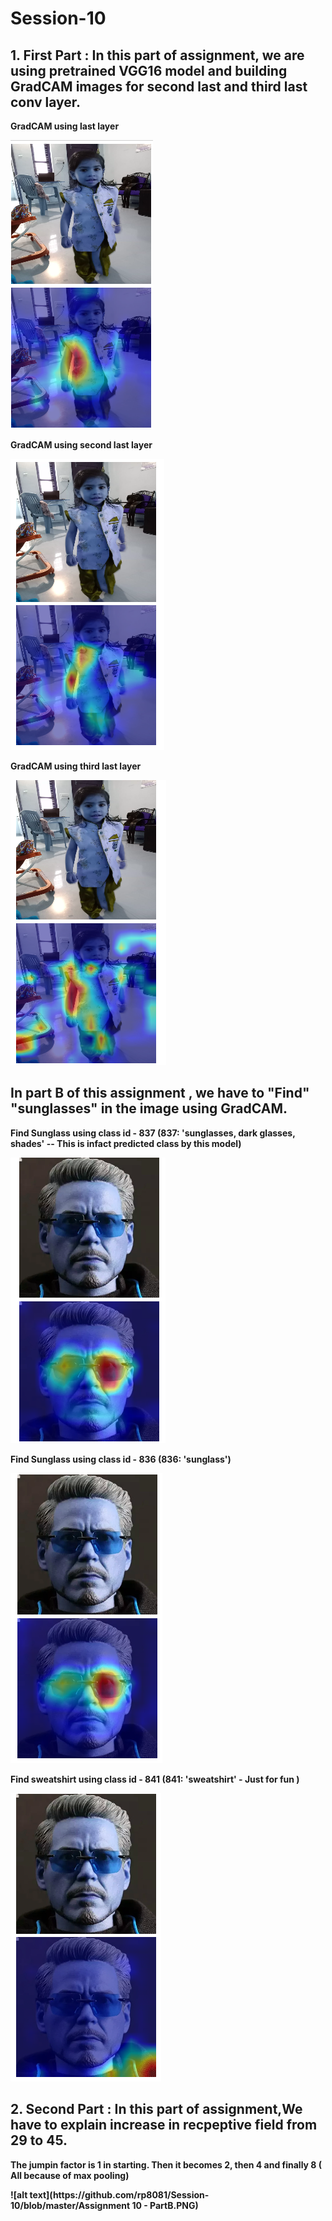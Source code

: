 # Session-10

## 1. First Part : In this part of assignment, we are using pretrained VGG16 model and building GradCAM images for  second last and third last conv layer.

<b> GradCAM using last layer <b>
  
![alt text](https://github.com/rp8081/Session-10/blob/master/image1.PNG)

<b> GradCAM using second last layer <b>
  
![alt text](https://github.com/rp8081/Session-10/blob/master/image2.PNG)
  
<b> GradCAM using third last layer <b>
  
![alt text](https://github.com/rp8081/Session-10/blob/master/image3.PNG)

## In part B of this  assignment , we have to "Find"  "sunglasses" in the image using GradCAM.


<b> Find Sunglass using class id - 837 (837: 'sunglasses, dark glasses, shades' -- This is infact predicted class by this model) <b>
  
![alt text](https://github.com/rp8081/Session-10/blob/master/image4.PNG)
  
<b> Find Sunglass using class id - 836 (836: 'sunglass')<b>
  
![alt text](https://github.com/rp8081/Session-10/blob/master/image5.PNG)
  
<b> Find sweatshirt using class id - 841 (841: 'sweatshirt' - Just for fun ) <b>
  
![alt text](https://github.com/rp8081/Session-10/blob/master/image6.PNG)



## 2. Second Part : In this part of assignment,We have to explain increase in recpeptive field from 29 to 45.

<p> The jumpin factor is 1 in starting. Then it becomes 2, then 4 and finally 8 ( All because of max pooling) <p>
  ![alt text](https://github.com/rp8081/Session-10/blob/master/Assignment 10 - PartB.PNG)
  




